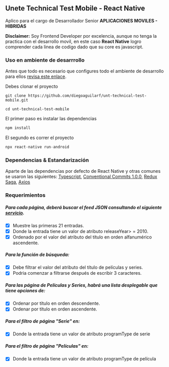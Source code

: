 
## Unete Technical Test Mobile - React Native
Aplico para el cargo de Desarrollador Senior **APLICACIONES MOVILES - HIBRIDAS**

**Disclaimer:** Soy Frontend Developer por excelencia, aunque no tenga la practica con el desarrollo movil, en este caso **React Native** logro comprender cada linea de codigo dado que su core es javascript.

### Uso en ambiente de desarrrollo
Antes que todo es necesario que configures todo el ambiente de desarrollo para ellos [revisa este enlace](https://reactnative.dev/docs/environment-setup).

Debes clonar el proyecto
```
git clone https://github.com/diegoaguilarf/unt-technical-test-mobile.git

cd unt-technical-test-mobile
```

El primer paso es instalar las dependencias
```javascript
npm install
```
El segundo es correr el proyecto
```javascript
npx react-native run-android
```
### Dependencias & Estandarización
Aparte de las dependencias por defecto de React Native y otras comunes se usaron las siguientes:
[Typescript](https://www.typescriptlang.org/), [Conventional Commits 1.0.0](https://www.conventionalcommits.org/en/v1.0.0/), [Redux Saga](https://redux-saga.js.org/), [Axios](https://github.com/axios/axios)

### Requerimientos
##### Para cada página, deberá buscar el feed JSON consultando el siguiente [servicio](https://run.mocky.io/v3/b3dc9e1b-165f-4648-ab73-1a75e82fd899).
- [x] Muestre las primeras 21 entradas.
- [x] Donde la entrada tiene un valor de atributo releaseYear> = 2010.
- [x] Ordenado por el valor del atributo del título en orden alfanumérico ascendente.
##### Para la función de búsqueda:
- [x] Debe filtrar el valor del atributo del título de películas y series.
- [x] Podria comenzar a filtrarse después de escribir 3 caracteres.
##### Para las página de Películas y Series, habrá una lista desplegable que tiene opciones de:
- [x] Ordenar por título en orden descendente.
- [x] Ordenar por título en orden ascendente.
##### Para el filtro de página "Serie" en:
- [x] Donde la entrada tiene un valor de atributo programType de serie
##### Para el filtro de página "Películas" en:
- [x] Donde la entrada tiene un valor de atributo programType de película